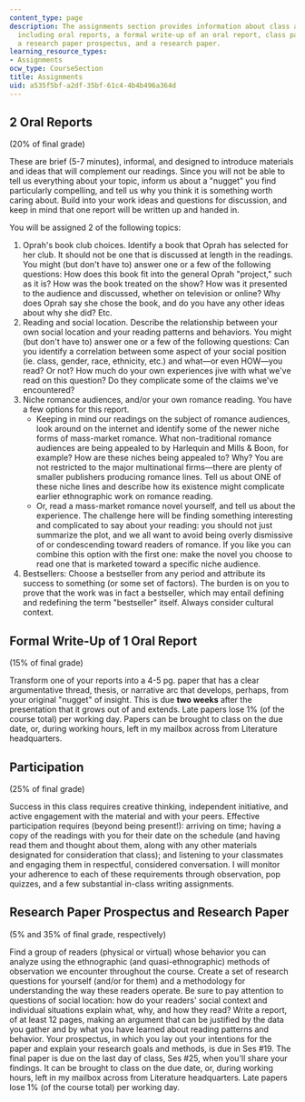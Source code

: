 ```yaml
---
content_type: page
description: The assignments section provides information about class assignments,
  including oral reports, a formal write-up of an oral report, class participation,
  a research paper prospectus, and a research paper.
learning_resource_types:
- Assignments
ocw_type: CourseSection
title: Assignments
uid: a535f5bf-a2df-35bf-61c4-4b4b496a364d
---
```


2 Oral Reports
--------------

(20% of final grade)

These are brief (5-7 minutes), informal, and designed to introduce materials and ideas that will complement our readings. Since you will not be able to tell us everything about your topic, inform us about a "nugget" you find particularly compelling, and tell us why you think it is something worth caring about. Build into your work ideas and questions for discussion, and keep in mind that one report will be written up and handed in.

You will be assigned 2 of the following topics:

1.  Oprah's book club choices. Identify a book that Oprah has selected for her club. It should not be one that is discussed at length in the readings. You might (but don't have to) answer one or a few of the following questions: How does this book fit into the general Oprah "project," such as it is? How was the book treated on the show? How was it presented to the audience and discussed, whether on television or online? Why does Oprah say she chose the book, and do you have any other ideas about why she did? Etc.
2.  Reading and social location. Describe the relationship between your own social location and your reading patterns and behaviors. You might (but don't have to) answer one or a few of the following questions: Can you identify a correlation between some aspect of your social position (ie. class, gender, race, ethnicity, etc.) and what—or even HOW—you read? Or not? How much do your own experiences jive with what we've read on this question? Do they complicate some of the claims we've encountered?
3.  Niche romance audiences, and/or your own romance reading. You have a few options for this report.
    *   Keeping in mind our readings on the subject of romance audiences, look around on the internet and identify some of the newer niche forms of mass-market romance. What non-traditional romance audiences are being appealed to by Harlequin and Mills & Boon, for example? How are these niches being appealed to? Why? You are not restricted to the major multinational firms—there are plenty of smaller publishers producing romance lines. Tell us about ONE of these niche lines and describe how its existence might complicate earlier ethnographic work on romance reading.
    *   Or, read a mass-market romance novel yourself, and tell us about the experience. The challenge here will be finding something interesting and complicated to say about your reading: you should not just summarize the plot, and we all want to avoid being overly dismissive of or condescending toward readers of romance. If you like you can combine this option with the first one: make the novel you choose to read one that is marketed toward a specific niche audience.
4.  Bestsellers: Choose a bestseller from any period and attribute its success to something (or some set of factors). The burden is on you to prove that the work was in fact a bestseller, which may entail defining and redefining the term "bestseller" itself. Always consider cultural context.

Formal Write-Up of 1 Oral Report
--------------------------------

(15% of final grade)

Transform one of your reports into a 4-5 pg. paper that has a clear argumentative thread, thesis, or narrative arc that develops, perhaps, from your original "nugget" of insight. This is due **two weeks** after the presentation that it grows out of and extends. Late papers lose 1% (of the course total) per working day. Papers can be brought to class on the due date, or, during working hours, left in my mailbox across from Literature headquarters.

Participation
-------------

(25% of final grade)

Success in this class requires creative thinking, independent initiative, and active engagement with the material and with your peers. Effective participation requires (beyond being present!): arriving on time; having a copy of the readings with you for their date on the schedule (and having read them and thought about them, along with any other materials designated for consideration that class); and listening to your classmates and engaging them in respectful, considered conversation. I will monitor your adherence to each of these requirements through observation, pop quizzes, and a few substantial in-class writing assignments.

Research Paper Prospectus and Research Paper
--------------------------------------------

(5% and 35% of final grade, respectively)

Find a group of readers (physical or virtual) whose behavior you can analyze using the ethnographic (and quasi-ethnographic) methods of observation we encounter throughout the course. Create a set of research questions for yourself (and/or for them) and a methodology for understanding the way these readers operate. Be sure to pay attention to questions of social location: how do your readers' social context and individual situations explain what, why, and how they read? Write a report, of at least 12 pages, making an argument that can be justified by the data you gather and by what you have learned about reading patterns and behavior. Your prospectus, in which you lay out your intentions for the paper and explain your research goals and methods, is due in Ses #19. The final paper is due on the last day of class, Ses #25, when you'll share your findings. It can be brought to class on the due date, or, during working hours, left in my mailbox across from Literature headquarters. Late papers lose 1% (of the course total) per working day.